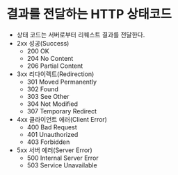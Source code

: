 # 결과를 전달하는 HTTP 상태코드
- 상태 코드는 서버로부터 리퀘스트 결과를 전달한다.
- 2xx 성공(Success)
    - 200 OK
    - 204 No Content
    - 206 Partial Content
- 3xx 리다이렉트(Redirection)
    - 301 Moved Permanently
    - 302 Found
    - 303 See Other
    - 304 Not Modified
    - 307 Temporary Redirect
- 4xx 클라이언트 에러(Client Error)
    - 400 Bad Request
    - 401 Unauthorized
    - 403 Forbidden
- 5xx 서버 에러(Server Error)
    - 500 Internal Server Error
    - 503 Service Unavailable
